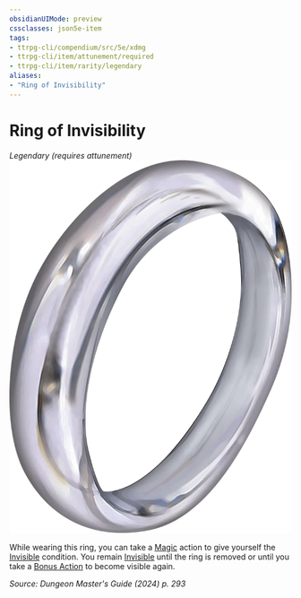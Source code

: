 ```yaml
---
obsidianUIMode: preview
cssclasses: json5e-item
tags:
- ttrpg-cli/compendium/src/5e/xdmg
- ttrpg-cli/item/attunement/required
- ttrpg-cli/item/rarity/legendary
aliases: 
- "Ring of Invisibility"
---
```

# Ring of Invisibility
*Legendary (requires attunement)*  
![](3-Compendium/items/img/ring-of-invisibility.webp#right)


While wearing this ring, you can take a [Magic](3-Compendium/rules/actions.md#Magic) action to give yourself the [Invisible](3-Compendium/rules/conditions.md#Invisible) condition. You remain [Invisible](3-Compendium/rules/conditions.md#Invisible) until the ring is removed or until you take a [Bonus Action](3-Compendium/rules/variant-rules/bonus-action-xphb.md) to become visible again.

*Source: Dungeon Master's Guide (2024) p. 293*
